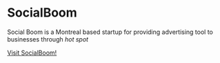 # SocialBoom
Social Boom is a Montreal based startup for providing advertising tool to businesses through *hot spot*

[Visit SocialBoom!](http://zilizhang.github.io/SocialBoom)
